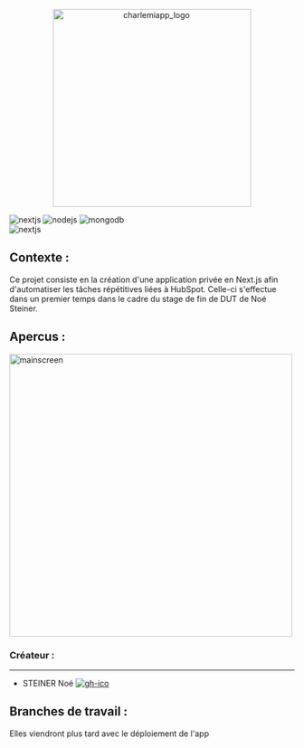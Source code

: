 <p align='center'>

<img src='https://user-images.githubusercontent.com/72690981/165096779-a9760f26-6aa6-4176-9879-5c7b646d622e.png' alt='charlemiapp_logo' width=350>
</p>

<div>
 <img src='https://img.shields.io/badge/Made%20with%20Next.js-FFFFFF?style=for-the-badge&logo=next.js&logoColor=black' alt='nextjs'/>
 <img src='https://img.shields.io/badge/Also%20with%20Node.js-43853D?style=for-the-badge&logo=node.js&logoColor=white' alt='nodejs'/>
 <img src='https://img.shields.io/badge/And%20with%20MongoDB-FFFFFF?style=for-the-badge&logo=mongodb&logoColor=green' alt='mongodb'/>
</div>
<div>
 <img src='https://img.shields.io/badge/Using%20HubSpot%20API-2d3e50?style=for-the-badge&logo=hubspot&logoColor=ff7a59' alt='nextjs'/>
</div>

<!--### About project
![](https://img.shields.io/github/license/univ-lorraine-iut-charlemagneS3A_S02_ARNOUX_BRASLEY_STEINER_VIGNERON.svg)
![](https://img.shields.io/github/downloads/univ-lorraine-iut-charlemagne/S3A_S02_ARNOUX_BRASLEY_STEINER_VIGNERON/total.svg)
![](https://img.shields.io/github/forks/univ-lorraine-iut-charlemagne/S3A_S02_ARNOUX_BRASLEY_STEINER_VIGNERON.svg)
![](https://img.shields.io/github/stars/univ-lorraine-iut-charlemagne/S3A_S02_ARNOUX_BRASLEY_STEINER_VIGNERON.svg)
![](https://img.shields.io/github/issues/univ-lorraine-iut-charlemagne/S3A_S02_ARNOUX_BRASLEY_STEINER_VIGNERON.svg)
![](https://img.shields.io/github/issues-pr/univ-lorraine-iut-charlemagne/S3A_S02_ARNOUX_BRASLEY_STEINER_VIGNERON.svg)-->
 
## Contexte :

Ce projet consiste en la création d'une application privée en Next.js afin d'automatiser les tâches répétitives liées à HubSpot. Celle-ci s'effectue dans un premier temps dans le cadre du stage de fin de DUT de Noé Steiner. 

## Apercus :

<div>
 <img src='https://user-images.githubusercontent.com/72690981/165098077-228cbaba-3785-41c4-8e8e-be065fd01950.png' height=500 alt='mainscreen'>
</div>

### Créateur :
___

- STEINER Noé <a href='https://github.com/unshade'><img src='https://img.shields.io/badge/unshade-100000?style=for-the-badge&logo=github&logoColor=white' alt='gh-ico'></a>


## Branches de travail : 

Elles viendront plus tard avec le déploiement de l'app
